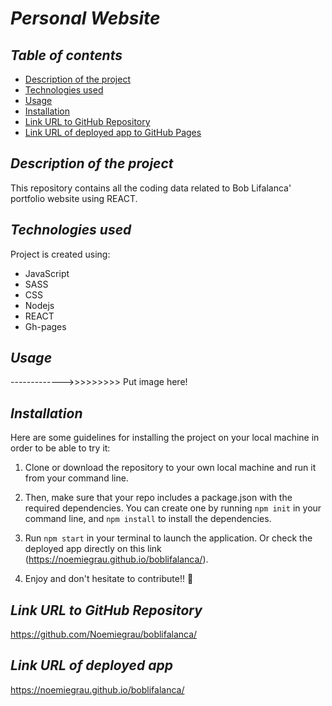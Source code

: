 # **_Personal Website_**

## **_Table of contents_**
* [Description of the project](#description-of-the-project)
* [Technologies used](#technologies-used)
* [Usage](#Usage)
* [Installation](#installation)
* [Link URL to GitHub Repository](#link-URL-to-GitHub-repository)
* [Link URL of deployed app to GitHub Pages](#link-URL-of-deployed-app-to-GitHub-Pages)

## **_Description of the project_**

This repository contains all the coding data related to Bob Lifalanca' portfolio website using REACT.

## **_Technologies used_**
Project is created using:
* JavaScript
* SASS
* CSS
* Nodejs
* REACT
* Gh-pages

## **_Usage_**

------------->>>>>>>>> Put image here!

## **_Installation_**
Here are some guidelines for installing the project on your local machine in order to be able to try it: 

1. Clone or download the repository to your own local machine and run it from your command line.

2. Then, make sure that your repo includes a package.json with the required dependencies. You can create one by running ```npm init``` in your command line, and ```npm install``` to install the dependencies.

3. Run ```npm start``` in your terminal to launch the application. Or check the deployed app directly on this link (https://noemiegrau.github.io/boblifalanca/).

4. Enjoy and don't hesitate to contribute!! 🙂

## **_Link URL to GitHub Repository_**
https://github.com/Noemiegrau/boblifalanca/

## **_Link URL of deployed app_**
https://noemiegrau.github.io/boblifalanca/

